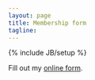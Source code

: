 ```yaml
---
layout: page
title: Membership form
tagline: 
---
```

{% include JB/setup %}
<div id="wufoo-q7p8z5">
Fill out my <a href="http://inuda.wufoo.com/forms/q7p8z5">online form</a>.
</div>
<script type="text/javascript">var q7p8z5;(function(d, t) {
var s = d.createElement(t), options = {
'userName':'inuda', 
'formHash':'q7p8z5', 
'autoResize':true,
'height':'3251',
'async':true,
'header':'show', 
'ssl':true};
s.src = ('https:' == d.location.protocol ? 'https://' : 'http://') + 'wufoo.com/scripts/embed/form.js';
s.onload = s.onreadystatechange = function() {
var rs = this.readyState; if (rs) if (rs != 'complete') if (rs != 'loaded') return;
try { q7p8z5 = new WufooForm();q7p8z5.initialize(options);q7p8z5.display(); } catch (e) {}};
var scr = d.getElementsByTagName(t)[0], par = scr.parentNode; par.insertBefore(s, scr);
})(document, 'script');</script>